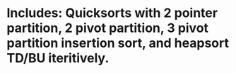 # Includes: Quicksorts with 2 pointer partition, 2 pivot partition, 3 pivot partition insertion sort, and heapsort TD/BU iteritively.
